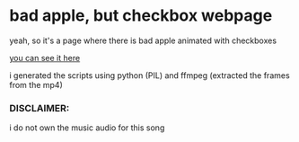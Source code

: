 # bad apple, but checkbox webpage


yeah, so it's a page where there is bad apple animated with checkboxes

[you can see it here](https://bewuwy.github.io/bad-apple-checkbox/)

i generated the scripts using python (PIL) and ffmpeg (extracted the frames from the mp4)

### DISCLAIMER:
i do not own the music audio for this song
